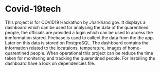 # Covid-19tech

This project is for COVID19 Hackathon by Jharkhand gov.
It displays a dashboard which can be used  for analysing the data of the quarentined people, the officials are provided a login which can be used to access the inmformation stored.
Firebase is used to collect the data from the the app. Later on this data is stored on PostgreSQL.
The dashboard contains the information related to the locataions, temperature, images of home-quarentined people. 
When operational this project can be reduce the time taken for monitering and tracking the quarentined people.
For installing the  dashboard have a look on dependencies file.
